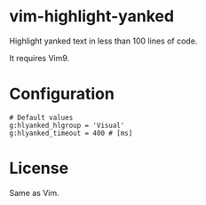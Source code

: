 # vim-highlight-yanked

Highlight yanked text in less than 100 lines of code.

It requires Vim9.

# Configuration
```
# Default values
g:hlyanked_hlgroup = 'Visual'
g:hlyanked_timeout = 400 # [ms]
```

# License

Same as Vim.
